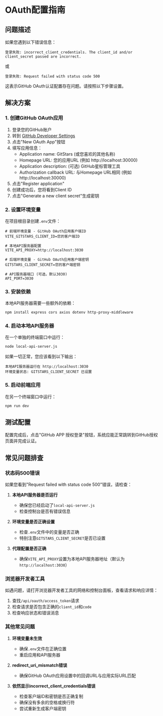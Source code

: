 # OAuth配置指南

## 问题描述

如果您遇到以下错误信息：

```
登录失败: incorrect_client_credentials. The client_id and/or client_secret passed are incorrect.
```

或

```
登录失败: Request failed with status code 500
```

这表示GitHub OAuth认证配置存在问题。请按照以下步骤设置。

## 解决方案

### 1. 创建GitHub OAuth应用

1. 登录您的GitHub账户
2. 转到 [GitHub Developer Settings](https://github.com/settings/developers)
3. 点击"New OAuth App"按钮
4. 填写应用信息：
   - Application name: GitStars (或您喜欢的其他名称)
   - Homepage URL: 您的应用URL (例如 http://localhost:30000)
   - Application description: (可选) GitHub星标管理工具
   - Authorization callback URL: 与Homepage URL相同 (例如 http://localhost:30000)
5. 点击"Register application"
6. 创建成功后，您将看到Client ID
7. 点击"Generate a new client secret"生成密钥

### 2. 设置环境变量

在项目根目录创建`.env`文件：

```
# 前端环境变量 - GitHub OAuth应用客户端ID
VITE_GITSTARS_CLIENT_ID=您的客户端ID

# 本地API服务器配置
VITE_API_PROXY=http://localhost:3030

# 后端环境变量 - GitHub OAuth应用客户端密钥
GITSTARS_CLIENT_SECRET=您的客户端密钥

# API服务器端口 (可选，默认3030)
API_PORT=3030
```

### 3. 安装依赖

本地API服务器需要一些额外的依赖：

```bash
npm install express cors axios dotenv http-proxy-middleware
```

### 4. 启动本地API服务器

在一个单独的终端窗口中运行：

```bash
node local-api-server.js
```

如果一切正常，您应该看到以下输出：

```
本地API服务器运行在 http://localhost:3030
环境变量状态: GITSTARS_CLIENT_SECRET 已设置
```

### 5. 启动前端应用

在另一个终端窗口中运行：

```bash
npm run dev
```

## 测试配置

配置完成后，点击"GitHub APP 授权登录"按钮，系统应能正常跳转到GitHub授权页面并完成认证。

## 常见问题排查

### 状态码500错误

如果您看到"Request failed with status code 500"错误，请检查：

1. **本地API服务器是否运行**
   - 确保您已经启动了`local-api-server.js`
   - 检查控制台是否有错误信息

2. **环境变量是否正确设置**
   - 检查`.env`文件中的变量是否正确
   - 特别注意`GITSTARS_CLIENT_SECRET`是否已设置

3. **代理配置是否正确**
   - 确保`VITE_API_PROXY`设置为本地API服务器地址（默认为`http://localhost:3030`）

### 浏览器开发者工具

如遇问题，请打开浏览器开发者工具的网络和控制台面板，查看请求和响应详情：

1. 查找`/api/oauth/access_token`请求
2. 检查请求是否包含正确的`client_id`和`code`
3. 检查响应状态和错误消息

### 其他常见问题

1. **环境变量未生效**
   - 确保`.env`文件在正确位置
   - 重启应用和API服务器

2. **redirect_uri_mismatch错误**
   - 确保GitHub OAuth应用设置中的回调URL与应用实际URL匹配

3. **依然显示incorrect_client_credentials错误**
   - 检查客户端ID和密钥是否正确复制
   - 确保没有多余的空格或换行符
   - 尝试重新生成客户端密钥 